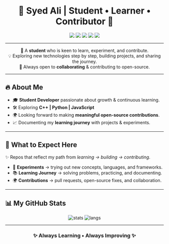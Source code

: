 <h1 align="center">🚀 Syed Ali | Student • Learner • Contributor 🚀</h1>

<p align="center">
  <img src="https://img.shields.io/badge/Student-Keen%20to%20Learn-blue?style=for-the-badge" />
  <img src="https://img.shields.io/badge/Open%20Source-Contributor-green?style=for-the-badge" />
  <img src="https://img.shields.io/badge/C++-00599C?style=for-the-badge&logo=c%2B%2B&logoColor=white" />
  <img src="https://img.shields.io/badge/Python-3776AB?style=for-the-badge&logo=python&logoColor=white" />
  <img src="https://img.shields.io/badge/JavaScript-F7DF1E?style=for-the-badge&logo=javascript&logoColor=black" />
</p>

---

<p align="center">
  🌱 A <b>student</b> who is keen to learn, experiment, and contribute.<br>
  💡 Exploring new technologies step by step, building projects, and sharing the journey.<br>
  🤝 Always open to <b>collaborating</b> & contributing to open-source.
</p>

---

## 🔥 About Me
- 🎓 **Student Developer** passionate about growth & continuous learning.  
- 🛠️ Exploring **C++ | Python | JavaScript**  
- 🌍 Looking forward to making **meaningful open-source contributions**.  
- 📈 Documenting my **learning journey** with projects & experiments.  

---

## 🚀 What to Expect Here
✨ Repos that reflect my path from *learning → building → contributing*.  

- 🔬 **Experiments** → trying out new concepts, languages, and frameworks.  
- 📚 **Learning Journey** → solving problems, practicing, and documenting.  
- 🌍 **Contributions** → pull requests, open-source fixes, and collaboration.  

---

## 📊 My GitHub Stats
<p align="center">
  <img src="https://github-readme-stats.vercel.app/api?username=SyedAli-Pk&show_icons=true&theme=tokyonight" alt="stats"/>
  <img src="https://github-readme-stats.vercel.app/api/top-langs/?username=SyedAli-Pk&layout=compact&theme=tokyonight" alt="langs"/>
</p>

---

<h3 align="center">✨ Always Learning • Always Improving ✨</h3>
